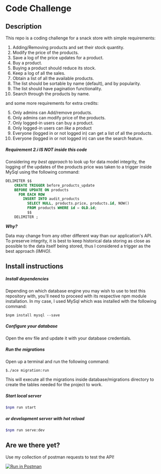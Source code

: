 # Code Challenge

## Description

This repo is a coding challenge for a snack store with simple requirements:

1. Adding/Removing products and set their stock quantity.
2. Modify the price of the products.
  1. Save a log of the price updates for a product.
3. Buy a product.
  1. Buying a product should reduce its stock.
  2. Keep a log of all the sales.
4. Obtain a list of all the available products.
  1. The list should be sortable by name (default), and by popularity.
  2. The list should have pagination functionality.
  3. Search through the products by name.
    
and some more requirements for extra credits:

5. Only admins can Add/remove products.
6. Only admins can modify price of the products.
7. Only logged-in users can buy a product.
8. Only logged-in users can *like* a product
9. Everyone (logged in or not logged in) can get a list of all the products.
10. Everyone (logged in or not logged in) can use the search feature.

##### Requirement 2.i IS NOT inside this code

Considering *my best approach* to look up for data model integrity,
 the logging of the updates of the products price was taken to a trigger inside MySql using the following command:
 
```sql
DELIMITER $$
    CREATE TRIGGER before_products_update
    BEFORE UPDATE ON products
      FOR EACH ROW
        INSERT INTO audit_products
          SELECT NULL, products.price, products.id, NOW()
          FROM products WHERE id = OLD.id;
          $$
    DELIMITER ;
```
**_Why?_**

Data may change from any other different way than our application's API.
To preserve integrity, it is best to keep historical data storing as close as possible to the data itself being stored, 
thus I considered a trigger as the best approach _(IMHO)_.

## Install instructions
##### Install dependencies
  
Depending on which database engine you may wish to use to test this repository with, 
you'll need to proceed with its respective npm module installation.
In my case, I used MySql which was installed with the following command:

```
$npm install mysql --save 
```
  
##### Configure your database

Open the env file and update it with your database credentials.

##### Run the migrations

Open up a terminal and run the following command:

```
$./ace migration:run
```

This will execute all the migrations inside database/migrations directory to create the tables needed for the project to work.
  
##### Start local server

```bash
$npm run start
```
 
##### or development server with hot reload
 
```bash
$npm run serve:dev
```
  
## Are we there yet?
  
Use my collection of postman requests to test the API!

[![Run in Postman](https://run.pstmn.io/button.svg)](https://app.getpostman.com/run-collection/145a470a255fede5c8e1)
